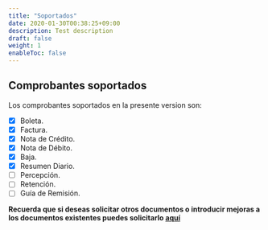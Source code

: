 ```yaml
---
title: "Soportados"
date: 2020-01-30T00:38:25+09:00
description: Test description
draft: false
weight: 1
enableToc: false
---
```


## Comprobantes soportados

Los comprobantes soportados en la presente version son:

- [x] Boleta.
- [x] Factura.
- [x] Nota de Crédito.
- [x] Nota de Débito.
- [x] Baja.
- [x] Resumen Diario.
- [ ] Percepción.
- [ ] Retención.
- [ ] Guía de Remisión.

**Recuerda que si deseas solicitar otros documentos o introducir mejoras a los documentos existentes puedes solicitarlo [aquí](https://github.com/project-openubl/xml-builder/issues)**
